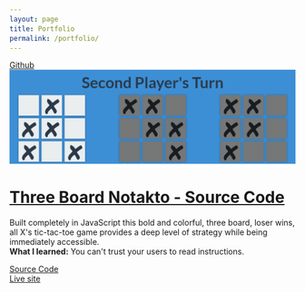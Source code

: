 ```yaml
---
layout: page
title: Portfolio
permalink: /portfolio/
---
```

<a href="https://github.com/khanthulhu">
  Github
</a>
<div class="project">
  <a href="https://khanthulhu.github.io/tic-tac-toe/"><img class="tic-tac-toe" src="/assets/tictactoe4.png"></a>
  <a href="https://khanthulhu.github.io/tic-tac-toe/">
    <h1 class="project-title">
      Three Board Notakto - <a href="https://github.com/Khanthulhu/tic-tac-toe">Source Code</a>
    </h1>
  </a>
  <p class="project-text">Built completely in JavaScript this bold and colorful, three board, loser wins, all X's tic-tac-toe game provides a deep level of strategy while being immediately accessible. <br><strong>What I learned:</strong> You can't trust your users to read instructions.</p>
  <a href="https://github.com/Khanthulhu/tic-tac-toe">Source Code</a><br>
  <a href="https://khanthulhu.github.io/tic-tac-toe/">Live site</a>
</div>
